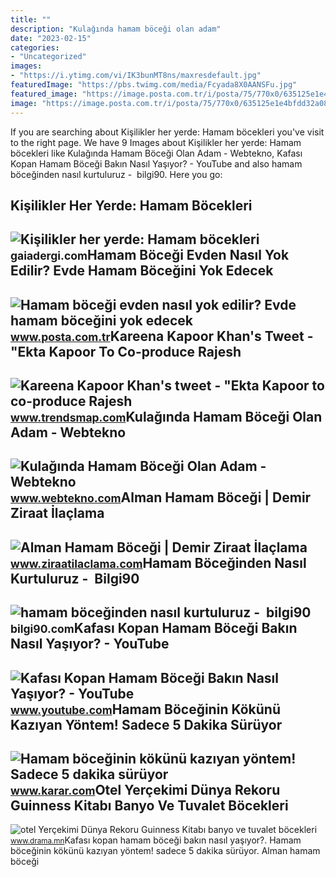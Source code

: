 ```yaml
---
title: ""
description: "Kulağında hamam böceği olan adam"
date: "2023-02-15"
categories:
- "Uncategorized"
images:
- "https://i.ytimg.com/vi/IK3bunMT8ns/maxresdefault.jpg"
featuredImage: "https://pbs.twimg.com/media/Fcyada8X0AANSFu.jpg"
featured_image: "https://image.posta.com.tr/i/posta/75/770x0/635125e1e4bfdd32a08567a0.jpg"
image: "https://image.posta.com.tr/i/posta/75/770x0/635125e1e4bfdd32a08567a0.jpg"
---
```


If you are searching about Kişilikler her yerde: Hamam böcekleri you've visit to the right page. We have 9 Images about Kişilikler her yerde: Hamam böcekleri like Kulağında Hamam Böceği Olan Adam - Webtekno, Kafası Kopan Hamam Böceği Bakın Nasıl Yaşıyor? - YouTube and also hamam böceğinden nasıl kurtuluruz - ️ bilgi90. Here you go:

Kişilikler Her Yerde: Hamam Böcekleri
-------------------------------------

 ![Kişilikler her yerde: Hamam böcekleri](https://gaiadergi.com/wp-content/uploads/2017/09/sn-roachesH_0.jpg) <small>gaiadergi.com</small>Hamam Böceği Evden Nasıl Yok Edilir? Evde Hamam Böceğini Yok Edecek
-------------------------------------------------------------------

 ![Hamam böceği evden nasıl yok edilir? Evde hamam böceğini yok edecek](https://image.posta.com.tr/i/posta/75/770x0/635125e1e4bfdd32a08567a0.jpg) <small>www.posta.com.tr</small>Kareena Kapoor Khan's Tweet - "Ekta Kapoor To Co-produce Rajesh
---------------------------------------------------------------

 ![Kareena Kapoor Khan's tweet - "Ekta Kapoor to co-produce Rajesh](https://pbs.twimg.com/media/Fcyada8X0AANSFu.jpg) <small>www.trendsmap.com</small>Kulağında Hamam Böceği Olan Adam - Webtekno
-------------------------------------------

 ![Kulağında Hamam Böceği Olan Adam - Webtekno](https://cdn.webtekno.com/media/cache/content_detail_v2/article/47144/kulaginda-hamambocegi-yumurtasi-olan-kadin-kafamda-olduklerini-duydum-1527838319.jpg) <small>www.webtekno.com</small>Alman Hamam Böceği | Demir Ziraat İlaçlama
------------------------------------------

 ![Alman Hamam Böceği | Demir Ziraat İlaçlama](https://www.ziraatilaclama.com/wp-content/uploads/alman_hamam_bocegi.jpg) <small>www.ziraatilaclama.com</small>Hamam Böceğinden Nasıl Kurtuluruz - ️ Bilgi90
---------------------------------------------

 ![hamam böceğinden nasıl kurtuluruz - ️ bilgi90](https://i.lezzet.com.tr/images-xxlarge-secondary/hamam-bocegi-nasil-yok-edilir-494a67ad-2167-4db6-bba5-bf6549b46ba2) <small>bilgi90.com</small>Kafası Kopan Hamam Böceği Bakın Nasıl Yaşıyor? - YouTube
--------------------------------------------------------

 ![Kafası Kopan Hamam Böceği Bakın Nasıl Yaşıyor? - YouTube](https://i.ytimg.com/vi/IK3bunMT8ns/maxresdefault.jpg) <small>www.youtube.com</small>Hamam Böceğinin Kökünü Kazıyan Yöntem! Sadece 5 Dakika Sürüyor
--------------------------------------------------------------

 ![Hamam böceğinin kökünü kazıyan yöntem! Sadece 5 dakika sürüyor](https://cdn.karar.com/other/2023/07/15/img-3649.jpeg) <small>www.karar.com</small>Otel Yerçekimi Dünya Rekoru Guinness Kitabı Banyo Ve Tuvalet Böcekleri
----------------------------------------------------------------------

 ![otel Yerçekimi Dünya Rekoru Guinness Kitabı banyo ve tuvalet böcekleri](https://store.donanimhaber.com/a9/a5/ff/a9a5ffaf2a156a586dfce5ea870658d8.jpg) <small>www.drama.mn</small>Kafası kopan hamam böceği bakın nasıl yaşıyor?. Hamam böceğinin kökünü kazıyan yöntem! sadece 5 dakika sürüyor. Alman hamam böceği

